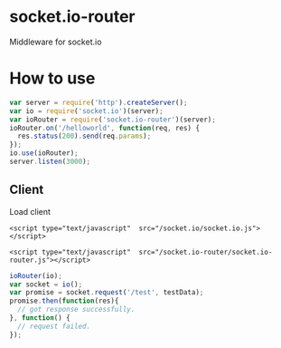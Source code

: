# socket.io-router
Middleware for socket.io

# How to use

```javascript
var server = require('http').createServer();
var io = require('socket.io')(server);
var ioRouter = require('socket.io-router')(server);
ioRouter.on('/helloworld', function(req, res) {
  res.status(200).send(req.params);
});
io.use(ioRouter);
server.listen(3000);
```

## Client

Load client 

```<script type="text/javascript"  src="/socket.io/socket.io.js"></script>```

```<script type="text/javascript"  src="/socket.io-router/socket.io-router.js"></script>```

```javascript
ioRouter(io);
var socket = io();
var promise = socket.request('/test', testData);
promise.then(function(res){
  // got response successfully.
}, function() {
  // request failed.
});
```



